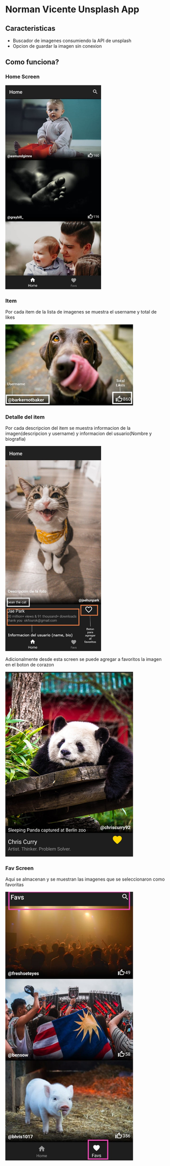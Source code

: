 # Norman Vicente Unsplash App



## Caracteristicas

- Buscador de imagenes consumiendo la API de unsplash
- Opcion de guardar la imagen sin conexion

## Como funciona?

### Home Screen
<img width="300" src="https://github.com/normanaspx/python-notebooks/blob/master/screens/home2.jpg?raw=true" alt="Home"/>

### Item
 Por cada item de la lista de imagenes se muestra el username y total de likes

<img width="400" src="https://github.com/normanaspx/python-notebooks/blob/master/screens/item2.jpg?raw=true" alt="Home"/>

### Detalle del item
Por cada descripcion del item se muestra informacion de la imagen(descripcion y username) y informacion del usuario(Nombre y biografia)

<img width="300" src="https://github.com/normanaspx/python-notebooks/blob/master/screens/fav.jpg?raw=true" alt="Home"/>

Adicionalmente desde esta screen se puede agregar a favoritos la imagen  en el boton de corazon

<img width="400" src="https://github.com/normanaspx/python-notebooks/blob/master/screens/favitem.jpeg?raw=true" alt="Home"/>

### Fav Screen
Aqui se almacenan y se muestran las imagenes que se seleccionaron como favoritas

<img width="400" src="https://github.com/normanaspx/python-notebooks/blob/master/screens/favs.jpg?raw=true" alt="Home"/>




